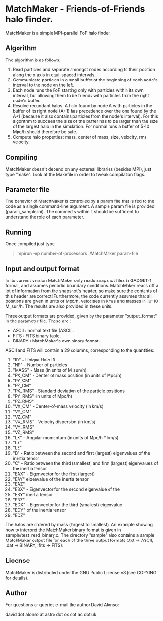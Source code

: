 # MatchMaker - Friends-of-Friends halo finder.

MatchMaker is a simple MPI-parallel FoF halo finder.


## Algorithm

The algorithm is as follows:

1. Read particles and separate amongst nodes according
to their position along the x-axis in equi-spaced
intervals.
2. Communicate particles in a small buffer at the
beginning of each node's interval to the node on
the left.
3. Each node runs the FoF starting only with particles
within its own interval, but allowing them to be
friends with particles from the right node's buffer.
4. Resolve redundant halos. A halo found by node A with
particles in the buffer of its right node (A+1) has
precedence over the one found by the A+1
(because it also contains particles from the node's
interval). For this algorithm to succeed the size
of the buffer has to be larger than the size of the
largest halo in the simulation. For normal runs
a buffer of 5-10 Mpc/h should therefore be safe.
5. Compute halo properties: mass, center of mass,
size, velocity, rms velocity.


## Compiling

MatchMaker doesn't depend on any external libraries
(besides MPI), just type "make". Look at the Makefile in
order to tweak compilation flags.


## Parameter file

The behavior of MatchMaker is controlled by a param file
that is fed to the code as a single command-line argument.
A sample param file is provided (param_sample.ini). The
comments within it should be sufficient to understand the
role of each parameter.


## Running

Once compiled just type:

> mpirun -np number-of-processors ./MatchMaker param-file


## Input and output format

In its current version MatchMaker only reads snapshot files
in GADGET-1 format, and assumes periodic boundary conditions.
MatchMaker reads off a lot of information from the snapshot's
header, so make sure the contents of this header are correct!
Furthermore, the code currently assumes that all positions
are given in units of Mpc/h, velocities in km/s and masses in
10^10 M_sun/h. The results are also provided in these units.

Three output formats are provided, given by the parameter
"output_format" in the parameter file. These are :
 - ASCII : normal text file (ASCII).
 - FITS : FITS binary table.
 - BINARY : MatchMaker's own binary format.

ASCII and FITS will contain a 29 columns, corresponding to the
quantities:
1.  "ID"     - Unique Halo ID
2.  "NP"     - Number of particles
3.  "MASS"   - Mass (in units of M_sun/h)
4.  "PX_CM"  - Center of mass position (in units of Mpc/h)
5.  "PY_CM"
6.  "PZ_CM"
7.  "PX_RMS" - Standard deviation of the particle positions
8.  "PY_RMS"   (in units of Mpc/h)
9.  "PZ_RMS"
10. "VX_CM"  - Center-of-mass velocity (in km/s)
11. "VY_CM"
12. "VZ_CM"
13. "VX_RMS" - Velocity dispersion (in km/s)
14. "VY_RMS"
15. "VZ_RMS"
16. "LX"     - Angular momentum (in units of Mpc/h * km/s)
17. "LY"
18. "LZ"
19. "B"      - Ratio between the second and first (largest)
               eigenvalues of the inertia tensor
20. "C"      - Ratio between the third (smallest) and first
               (largest) eigenvalues of the inertia tensor
21. "EAX"    - Eigenvector for the first (largest)
22. "EAY"      eigenvalue of the inertia tensor
23. "EAZ"
24. "EBX"    - Eigenvector for the second eigenvalue of the
25. "EBY"      inertia tensor
26. "EBZ"
27. "ECX"    - Eigenvector for the third (smallest) eigenvalue
28. "ECY"      of the inertia tensor
29. "ECZ"

The halos are ordered by mass (largest to smallest). An example
showing how to interpret the MatchMaker binary format is given
in sample/test_read_binary.c. The directory "sample" also
contains a sample MatchMaker output file for each of the three
output formats (.txt -> ASCII, .dat -> BINARY, .fits -> FITS).


## License

MatchMaker is distributed under the GNU Public License v3
(see COPYING for details).


## Author

For questions or queries e-mail the author David Alonso:

   david dot alonso at astro dot ox dot ac dot uk
